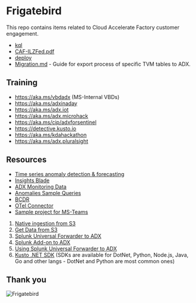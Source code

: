 # Frigatebird
This repo contains items related to Cloud Accelerate Factory customer engagement.
- [kql](kql)
- [CAF-ILZFed.pdf](CAF-ILZFed.pdf)
- [deploy](deploy)
- [Migration.md](Migration.md) - Guide for export process of specific TVM tables to ADX.

## Training
- https://aka.ms/vbdadx (MS-Internal VBDs)
- https://aka.ms/adxinaday
- https://aka.ms/adx.iot
- https://aka.ms/adx.microhack
- https://aka.ms/cip/adxforsentinel
- https://detective.kusto.io
- https://aka.ms/kdahackathon
- https://aka.ms/adx.pluralsight

## Resources
- [Time series anomaly detection & forecasting](https://learn.microsoft.com/en-us/kusto/query/anomaly-detection?view=microsoft-fabric)
- [Insights Blade](https://learn.microsoft.com/en-us/azure/data-explorer/data-explorer-insights)
- [ADX Monitoring Data](https://learn.microsoft.com/en-us/azure/data-explorer/monitor-data-explorer-reference) 
- [Anomalies Sample Queries](https://github.com/Azure/ADXIoTAnalytics/blob/6c846bedffb1093d5289837e2a6ed53cc08648cb/assets/OfficialDemos/M02-Demo4-IoT.kql#L79)
- [BCDR](https://learn.microsoft.com/en-us/azure/data-explorer/business-continuity-overview)
- [OTel Connector](https://learn.microsoft.com/en-us/azure/data-explorer/integrate-overview?tabs=connectors#open-telemetry)
- [Sample project for MS-Teams](https://github.com/ezios/teams-call-records-api)

1. [Native ingestion from S3](https://techcommunity.microsoft.com/blog/azuredataexplorer/azure-data-explorer-supports-native-ingestion-from-amazon-s3/3606746)
2. [Get Data from S3](https://learn.microsoft.com/en-us/azure/data-explorer/get-data-amazon-s3)
3. [Splunk Universal Forwarder to ADX](https://learn.microsoft.com/en-us/azure/data-explorer/ingest-data-splunk-uf)
4. [Splunk Add-on to ADX](https://learn.microsoft.com/en-us/azure/data-explorer/ingest-data-splunk)
5. [Using Splunk Universal Forwarder to ADX](https://techcommunity.microsoft.com/blog/azuredataexplorer/ingest-data-using-splunk-universal-forwarder-into-azure-data-explorer/3964043)
6. [Kusto .NET SDK](https://learn.microsoft.com/en-us/azure/data-explorer/net-sdk-ingest-data) (SDKs are available for DotNet, Python, Node.js, Java, Go and other langs - DotNet and Python are most common ones)

## Thank you
![Frigatebird](https://upload.wikimedia.org/wikipedia/commons/thumb/9/9b/Magnificent-Frigate-male.jpg/500px-Magnificent-Frigate-male.jpg)
